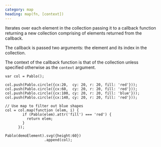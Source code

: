 ```yaml
--- 
category: map
heading: map(fn, [context])
---
```


Iterates over each element in the collection passing it to a callback function returning a new collection comprising of elements returned from the callback.

The callback is passed two arguments: the element and its index in the collection.

The context of the callback function is that of the collection unless specified otherwise as the `context` argument.

    var col = Pablo();

    col.push(Pablo.circle({cx:20,  cy: 20, r: 20, fill: 'red'}));
    col.push(Pablo.circle({cx:60,  cy: 20, r: 20, fill: 'red'}));
    col.push(Pablo.circle({cx:100, cy: 20, r: 20, fill: 'blue'}));
    col.push(Pablo.circle({cx:140, cy: 20, r: 20, fill: 'red'}));

    // Use map to filter out blue shapes
    col = col.map(function (elem, i) {
            if (Pablo(elem).attr('fill') === 'red') {
              return elem;
            }
          });

    Pablo(demoElement).svg({height:60})
                      .append(col);
